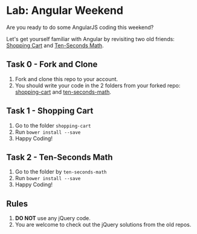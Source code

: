 # Lab: Angular Weekend

Are you ready to do some AngularJS coding this weekend?

Let's get yourself familiar with Angular by revisiting two old friends: [Shopping Cart](https://github.com/wdi-hk-10/lab-shopping-cart) and [Ten-Seconds Math](https://github.com/wdi-hk-10/lab-ten-seconds-math).

## Task 0 - Fork and Clone

  1. Fork and clone this repo to your account.
  2. You should write your code in the 2 folders from your forked repo: [shopping-cart](shopping-cart) and [ten-seconds-math](ten-seconds-math). 

## Task 1 - Shopping Cart

  1. Go to the folder `shopping-cart`
  2. Run `bower install --save`
  3. Happy Coding!

## Task 2 - Ten-Seconds Math

  1. Go to the folder by `ten-seconds-math`
  2. Run `bower install --save`
  3. Happy Coding!

## Rules

  1. **DO NOT** use any jQuery code.
  2. You are welcome to check out the jQuery solutions from the old repos.

